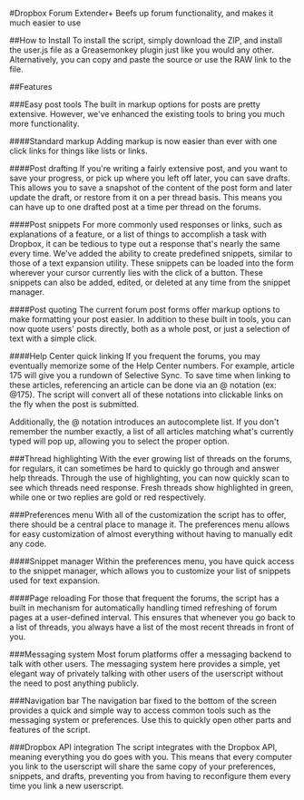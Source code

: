 #Dropbox Forum Extender+
Beefs up forum functionality, and makes it much easier to use

##How to Install
To install the script, simply download the ZIP, and install the user.js file as a Greasemonkey plugin just like you would any other. Alternatively, you can copy and paste the source or use the RAW link to the file.

##Features

###Easy post tools
The built in markup options for posts are pretty extensive. However, we've enhanced the existing tools to bring you much more functionality.

####Standard markup
Adding markup is now easier than ever with one click links for things like lists or links.

####Post drafting
If you're writing a fairly extensive post, and you want to save your progress, or pick up where you left off later, you can save drafts. This allows you to save a snapshot of the content of the post form and later update the draft, or restore from it on a per thread basis. This means you can have up to one drafted post at a time per thread on the forums.

####Post snippets
For more commonly used responses or links, such as explanations of a feature, or a list of things to accomplish a task with Dropbox, it can be tedious to type out a response that's nearly the same every time. We've added the ability to create predefined snippets, similar to those of a text expansion utility. These snippets can be loaded into the form wherever your cursor currently lies with the click of a button. These snippets can also be added, edited, or deleted at any time from the snippet manager.

####Post quoting
The current forum post forms offer markup options to make formatting your post easier. In addition to these built in tools, you can now quote users' posts directly, both as a whole post, or just a selection of text with a simple click.

####Help Center quick linking
If you frequent the forums, you may eventually memorize some of the Help Center numbers. For example, article 175 will give you a rundown of Selective Sync. To save time when linking to these articles, referencing an article can be done via an @ notation (ex: @175). The script will convert all of these notations into clickable links on the fly when the post is submitted.

Additionally, the @ notation introduces an autocomplete list. If you don't remember the number exactly, a list of all articles matching what's currently typed will pop up, allowing you to select the proper option.

###Thread highlighting
With the ever growing list of threads on the forums, for regulars, it can sometimes be hard to quickly go through and answer help threads. Through the use of highlighting, you can now quickly scan to see which threads need response. Fresh threads show highlighted in green, while one or two replies are gold or red respectively.

###Preferences menu
With all of the customization the script has to offer, there should be a central place to manage it. The preferences menu allows for easy customization of almost everything without having to manually edit any code.

####Snippet manager
Within the preferences menu, you have quick access to the snippet manager, which allows you to customize your list of snippets used for text expansion.

####Page reloading
For those that frequent the forums, the script has a built in mechanism for automatically handling timed refreshing of forum pages at a user-defined interval. This ensures that whenever you go back to a list of threads, you always have a list of the most recent threads in front of you.

###Messaging system
Most forum platforms offer a messaging backend to talk with other users. The messaging system here provides a simple, yet elegant way of privately talking with other users of the userscript without the need to post anything publicly.

###Navigation bar
The navigation bar fixed to the bottom of the screen provides a quick and simple way to access common tools such as the messaging system or preferences. Use this to quickly open other parts and features of the script.

###Dropbox API integration
The script integrates with the Dropbox API, meaning everything you do goes with you. This means that every computer you link to the userscript will share the same copy of your preferences, snippets, and drafts, preventing you from having to reconfigure them every time you link a new userscript.
